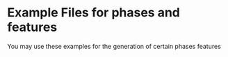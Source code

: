 # Example Files for phases and features
You may use these examples for the generation of certain phases features
